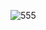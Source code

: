 

![555](https://github.com/Krupat2003/Tightdark-Theme/assets/138984890/a10be0dd-84b9-4376-9d7d-001c5357243e)
